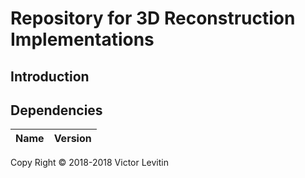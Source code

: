 # Repository for 3D Reconstruction Implementations

## Introduction

## Dependencies

|Name|Version|
|-|-|
Copy Right © 2018-2018 Victor Levitin